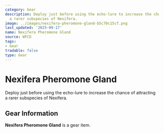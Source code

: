 ```yaml
---
category: Gear
description: Deploy just before using the echo-lure to increase the chance of attracting
  a rarer subspecies of Nexifera.
image: ../images/nexifera-pheromone-gland-b5c70c15cf.png
last_updated: '2025-09-17'
name: Nexifera Pheromone Gland
source: WFCD
tags:
- Gear
tradable: false
type: Gear
---
```


# Nexifera Pheromone Gland

Deploy just before using the echo-lure to increase the chance of attracting a rarer subspecies of Nexifera.

## Gear Information

**Nexifera Pheromone Gland** is a gear item.

